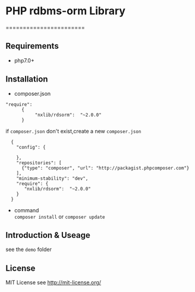 # PHP rdbms-orm Library
=======================

## Requirements

- php7.0+

## Installation

  - composer.json  
  ```
  "require":
        {
             "nxlib/rdsorm":  "~2.0.0"
        }
  ```
  
  if `composer.json` don't exist,create a new `composer.json`
  ```
    {
      "config": {

      },
      "repositories": [
        {"type": "composer", "url": "http://packagist.phpcomposer.com"}
      ],
      "minimum-stability": "dev",
      "require": {
         "nxlib/rdsorm":  "~2.0.0"
      }
    }
  ```
  - command  
  ```composer install``` or ```composer update```


## Introduction & Useage
see the `demo` folder
## License
MIT License see http://mit-license.org/